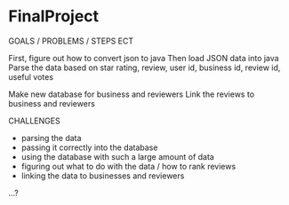 # FinalProject
GOALS /  PROBLEMS / STEPS ECT

First, figure out how to convert json to java
Then load JSON data into java 
Parse the data based on star rating, review, user id, business id, review id, useful votes


Make new database for business and reviewers
Link the reviews to business and reviewers



CHALLENGES
  - parsing the data
  - passing it correctly into the database
  - using the database with such a large amount of data
  - figuring out what to do with the data / how to rank reviews
   - linking the data to businesses and reviewers
  

…?



